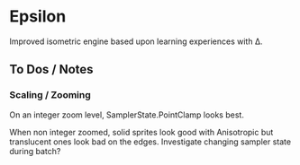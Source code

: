 ﻿# Epsilon

Improved isometric engine based upon learning experiences with Δ.

## To Dos / Notes

### Scaling / Zooming

On an integer zoom level, SamplerState.PointClamp looks best.

When non integer zoomed, solid sprites look good with Anisotropic but translucent ones look bad on the edges. Investigate changing sampler state during batch?
